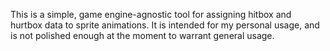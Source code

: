 This is a simple, game engine-agnostic tool for assigning hitbox and hurtbox data to sprite animations.
It is intended for my personal usage, and is not polished enough at the moment to warrant general usage.

